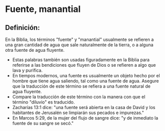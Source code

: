 # Fuente, manantial

## Definición: 

En la Biblia,  los términos "fuente" y "manantial" usualmente se refieren a una gran cantidad de agua que sale naturalmente de la tierra,  o a alguna otra fuente de agua fluyente.

* Estas palabras también son usadas figuradamente en la Biblia para referirse a las bendiciones que fluyen de Dios o se refieren a algo que lava y purifica.
* En tiempos modernos, una fuente es usualmente un objeto hecho por el hombre que tiene agua saliendo, tal como una fuente de agua.  Asegure que la traducción de este término se refiera a una fuente natural de agua fluyente.
* Compare la traducción de este término con la manera con que el término "diluvio" es traducido.
* Zacharías 13:1 dice: "una fuente será abierta en la casa de David y los habitantes de Jerusalén se limpiarán sus pecados e impurezas."
* En Marcos 5:29, de la mujer del flujo de sangre dice: "y de inmediato la fuente de su sangre se secó."


